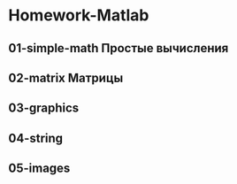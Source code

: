 # Homework-Matlab
## 01-simple-math Простые вычисления
## 02-matrix Матрицы
## 03-graphics
## 04-string
## 05-images
